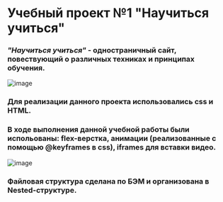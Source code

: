 # Учебный проект №1 "Научиться учиться"
### *"Научиться учиться"* - одностраничный сайт, повествующий о различных техниках и принципах обучения.
![image](https://user-images.githubusercontent.com/80402777/180777814-0c5af148-00c6-41a2-b741-da799d5bc4c4.png)
### Для реализации данного проекта использовались css и HTML.
### В ходе выполнения данной учебной работы были испольованы: flex-верстка, анимации (реализованные с помощью @keyframes в css), iframes для вставки видео.
![image](https://user-images.githubusercontent.com/80402777/180778032-94242828-78e9-413a-98dd-c1a64809bcf9.png)
### Файловая структура сделана по БЭМ и организована в Nested-структуре. 
  
